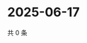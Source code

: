 # 2025-06-17

共 0 条

<!-- BEGIN ZHIHUQUESTIONS -->
<!-- 最后更新时间 Tue Jun 17 2025 22:12:16 GMT+0800 (China Standard Time) -->

<!-- END ZHIHUQUESTIONS -->
